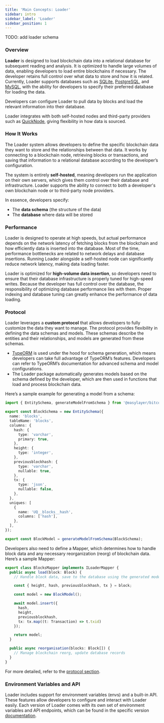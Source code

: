 ```yaml
---
title: 'Main Concepts: Loader'
sidebar: intro
sidebar_label: 'Loader'
sidebar_position: 1
---
```


TODO: add loader schema

### Overview

**Loader** is designed to load blockchain data into a relational database for subsequent reading and analysis. It is optimized to handle large volumes of data, enabling developers to load entire blockchains if necessary. The developer retains full control over what data to store and how it is related. Currently, Loader supports databases such as [SQLite](https://sqlite.org), [PostgreSQL](https://www.postgresql.org), and [MySQL](https://www.mysql.com), with the ability for developers to specify their preferred database for loading the data.

Developers can configure Loader to pull data by blocks and load the relevant information into their database.

Loader integrates with both self-hosted nodes and third-party providers such as [QuickNode](https://www.quicknode.com), giving flexibility in how data is sourced.

### How It Works

The Loader system allows developers to define the specific blockchain data they want to store and the relationships between that data. It works by connecting to a blockchain node, retrieving blocks or transactions, and saving that information to a relational database according to the developer’s configuration. 

The system is entirely **self-hosted**, meaning developers run the application on their own servers, which gives them control over their database and infrastructure. Loader supports the ability to connect to both a developer's own blockchain node or to third-party node providers. 

In essence, developers specify:
- The **data schema** (the structure of the data)
- The **database** where data will be stored

### Performance

Loader is designed to operate at high speeds, but actual performance depends on the network latency of fetching blocks from the blockchain and how efficiently data is inserted into the database. Most of the time, performance bottlenecks are related to network delays and database insertions. Running Loader alongside a self-hosted node can significantly reduce network latency, making data loading faster.

Loader is optimized for **high-volume data insertion**, so developers need to ensure that their database infrastructure is properly tuned for high-speed writes. Because the developer has full control over the database, the responsibility of optimizing database performance lies with them. Proper indexing and database tuning can greatly enhance the performance of data loading.

### Protocol

Loader leverages a **custom protocol** that allows developers to fully customize the data they want to manage. The protocol provides flexibility in defining the data schemas and models. These schemas describe the entities and their relationships, and models are generated from these schemas.

- [TypeORM](https://typeorm.io) is used under the hood for schema generation, which means developers can take full advantage of TypeORM’s features. Developers can refer to TypeORM’s documentation for advanced schema and model configurations.
- The Loader package automatically generates models based on the schema defined by the developer, which are then used in functions that load and process blockchain data.

Here’s a sample example for generating a model from a schema:

```typescript
import { EntitySchema, generateModelFromSchema } from '@easylayer/bitcoin-loader';

export const BlockSchema = new EntitySchema({
  name: 'blocks',
  tableName: 'blocks',
  columns: {
    hash: {
      type: 'varchar',
      primary: true,
    },
    height: {
      type: 'integer',
    },
    previousblockhash: {
      type: 'varchar',
      nullable: true,
    },
    tx: {
      type: 'json',
      nullable: false,
    },
  },
  uniques: [
    {
      name: 'UQ__blocks__hash',
      columns: ['hash'],
    },
  ],
});

export const BlockModel = generateModelFromSchema(BlockSchema);
```

Developers also need to define a Mapper, which determines how to handle block data and any necessary reorganization (reorg) of blockchain data. Here’s a sample Mapper:

```typescript
export class BlocksMapper implements ILoaderMapper {
  public async load(block: Block) {
    // Handle block data, save to the database using the generated models

    const { height, hash, previousblockhash, tx } = block;

    const model = new BlockModel();

    await model.insert({
      hash, 
      height,
      previousblockhash,
      tx: tx.map((t: Transaction) => t.txid)
    });

    return model;
  }

  public async reorganisation(blocks: Block[]) {
    // Manage blockchain reorg, update database records
  }
}
```

For more detailed, refer to the [protocol section](/docs/intro/protocol.md).

### Environment Variables and API

Loader includes support for environment variables (envs) and a built-in API. These features allow developers to configure and interact with Loader easily. Each version of Loader comes with its own set of environment variables and API endpoints, which can be found in the specific version [documentation](/docs/get-started/el@bitcoin-loader/installation.md).